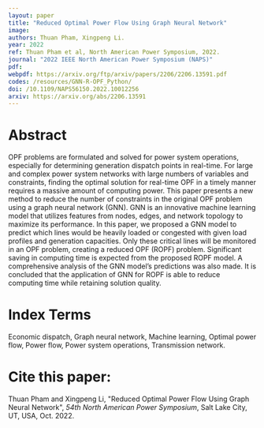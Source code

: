 ```yaml
---
layout: paper
title: "Reduced Optimal Power Flow Using Graph Neural Network"
image: 
authors: Thuan Pham, Xingpeng Li.
year: 2022
ref: Thuan Pham et al, North American Power Symposium, 2022.
journal: "2022 IEEE North American Power Symposium (NAPS)"
pdf: 
webpdf: https://arxiv.org/ftp/arxiv/papers/2206/2206.13591.pdf
codes: /resources/GNN-R-OPF_Python/
doi: /10.1109/NAPS56150.2022.10012256
arxiv: https://arxiv.org/abs/2206.13591
---
```


# Abstract
OPF problems are formulated and solved for power system operations, especially for determining generation dispatch points in real-time. For large and complex power system networks with large numbers of variables and constraints, finding the optimal solution for real-time OPF in a timely manner requires a massive amount of computing power. This paper presents a new method to reduce the number of constraints in the original OPF problem using a graph neural network (GNN). GNN is an innovative machine learning model that utilizes features from nodes, edges, and network topology to maximize its performance. In this paper, we proposed a GNN model to predict which lines would be heavily loaded or congested with given load profiles and generation capacities. Only these critical lines will be monitored in an OPF problem, creating a reduced OPF (ROPF) problem. Significant saving in computing time is expected from the proposed ROPF model. A comprehensive analysis of the GNN model’s predictions was also made. It is concluded that the application of GNN for ROPF is able to reduce computing time while retaining solution quality.

# Index Terms
Economic dispatch, Graph neural network, Machine learning, Optimal power flow, Power flow, Power system operations, Transmission network.

# Cite this paper:
Thuan Pham and Xingpeng Li, "Reduced Optimal Power Flow Using Graph Neural Network", *54th North American Power Symposium*, Salt Lake City, UT, USA, Oct. 2022.

